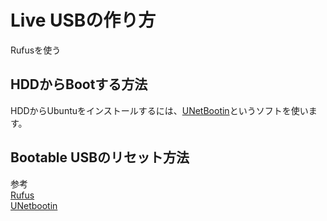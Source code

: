 # Live USBの作り方
Rufusを使う


## HDDからBootする方法
HDDからUbuntuをインストールするには、[UNetBootin](https://unetbootin.github.io/)というソフトを使います。


## Bootable USBのリセット方法  

参考  
[Rufus](https://rufus.ie/)  
[UNetbootin](https://unetbootin.github.io/)
